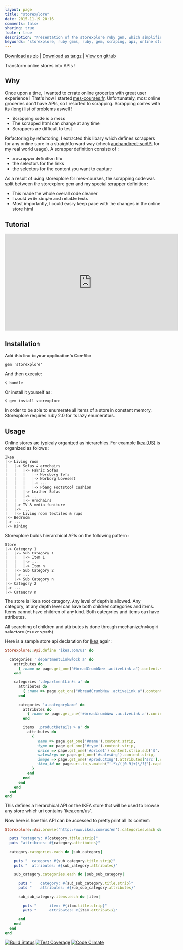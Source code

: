 ```yaml
---
layout: page
title: "storexplore"
date: 2015-11-19 20:16
comments: false
sharing: true
footer: true
description: "Presentation of the storexplore ruby gem, which simplifies the declaration of APIs on online stores through scraping"
keywords: "storexplore, ruby gems, ruby, gem, scraping, api, online stores, tutorial"
---
```

[Download as zip](https://github.com/philou/storexplore/zipball/master) | [Download as tar.gz](https://github.com/philou/storexplore/tarball/master) | [View on github](https://github.com/philou/storexplore)

Transform online stores into APIs !

## Why
Once upon a time, I wanted to create online groceries with great user experience ! That's how I started [mes-courses.fr](https://github.com/philou/mes-courses). Unfortunately, most online groceries don't have APIs, so I resorted to scrapping. Scrapping comes with its (long) list of problems aswell !

* Scrapping code is a mess
* The scrapped html can change at any time
* Scrappers are difficult to test

Refactoring by refactoring, I extracted this libary which defines scrappers for any online store in a straightforward way (check [auchandirect-scrAPI](https://github.com/philou/auchandirect-scrAPI) for my real world usage). A scrapper definition consists of :

* a scrapper definition file
* the selectors for the links
* the selectors for the content you want to capture

As a result of using storexplore for mes-courses, the scrapping code was split between the storexplore gem and my special scrapper definition :

* This made the whole overall code cleaner
* I could write simple and reliable tests
* Most importantly, I could easily keep pace with the changes in the online store html

## Tutorial

<iframe width="560" height="315" src="https://www.youtube.com/embed/O30xReGgdVU" frameborder="0" allowfullscreen></iframe>

## Installation

Add this line to your application's Gemfile:

    gem 'storexplore'

And then execute:

    $ bundle

Or install it yourself as:

    $ gem install storexplore

In order to be able to enumerate all items of a store in constant memory,
Storexplore requires ruby 2.0 for its lazy enumerators.

## Usage

Online stores are typicaly organized as hierarchies. For example [Ikea (US)](http://www.ikea.com/us/en) is organized as follows :

    Ikea
    |-> Living room
    |   |-> Sofas & armchairs
    |   |   |-> Fabric Sofas
    |   |   |   |-> Norsborg Sofa
    |   |   |   |-> Norborg Loveseat
    |   |   |   |-> ...
    |   |   |   |-> Pöang Footstool cushion
    |   |   |-> Leather Sofas
    |   |   |-> ...
    |   |   |-> Armchairs
    |   |-> TV & media funiture
    |   |-> ...
    |   |-> Living room textiles & rugs
    |-> Bedroom
    |-> ...
    |-> Dining

Storexplore builds hierarchical APIs on the following pattern :

    Store
    |-> Category 1
    |   |-> Sub Category 1
    |   |   |-> Item 1
    |   |   |-> ...
    |   |   |-> Item n
    |   |-> Sub Category 2
    |   |-> ...
    |   |-> Sub Category n
    |-> Category 2
    |-> ...
    |-> Category n

The store is like a root category. Any level of depth is allowed. Any category, at any depth level can have both children categories and items. Items cannot have children of any kind. Both categories and items can have attributes.

All searching of children and attributes is done through mechanize/nokogiri selectors (css or xpath).

Here is a sample store api declaration for [Ikea](http://www.ikea.com/us/en) again:

```ruby
Storexplore::Api.define 'ikea.com/us' do

  categories '.departmentLinkBlock a' do
    attributes do
      { :name => page.get_one("#breadCrumbNew .activeLink a").content.strip }
    end

    categories '.departmentLinks a' do
      attributes do
        { :name => page.get_one("#breadCrumbNew .activeLink a").content.strip }
      end

      categories 'a.categoryName' do
        attributes do
          { :name => page.get_one("#breadCrumbNew .activeLink a").content.strip }
        end

        items '.productDetails > a' do
          attributes do
            {
              :name => page.get_one('#name').content.strip,
              :type => page.get_one('#type').content.strip,
              :price => page.get_one('#price1').content.strip.sub('$','').to_f,
              :salesArgs => page.get_one('#salesArg').content.strip,
              :image => page.get_one('#productImg').attributes['src'].content,
              :ikea_id => page.uri.to_s.match("^.*\/([0-9]+)\/?$").captures.first
            }
          end
        end
      end
    end
  end
end
```

This defines a hierarchical API on the IKEA store that will be used to browse any store which
uri contains 'ikea.com/us'.

Now here is how this API can be accessed to pretty print all its content:

```ruby
Storexplore::Api.browse('http://www.ikea.com/us/en').categories.each do |category|

  puts "category: #{category.title.strip}"
  puts "attributes: #{category.attributes}"

  category.categories.each do |sub_category|

    puts "  category: #{sub_category.title.strip}"
    puts "  attributes: #{sub_category.attributes}"

    sub_category.categories.each do |sub_sub_category|

      puts "    category: #{sub_sub_category.title.strip}"
      puts "    attributes: #{sub_sub_category.attributes}"

      sub_sub_category.items.each do |item|

        puts "      item: #{item.title.strip}"
        puts "      attributes: #{item.attributes}"

      end
    end
  end
end
```

[![Build Status](https://travis-ci.org/philou/storexplore.svg?branch=master)](https://travis-ci.org/philou/storexplore) [![Test Coverage](https://codeclimate.com/github/philou/storexplore/badges/coverage.svg)](https://codeclimate.com/github/philou/storexplore) [![Code Climate](https://codeclimate.com/github/philou/storexplore/badges/gpa.svg)](https://codeclimate.com/github/philou/storexplore)
